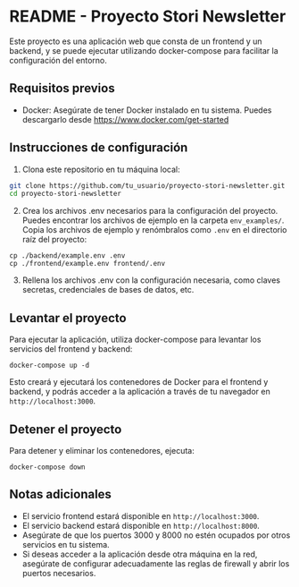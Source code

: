 # README - Proyecto Stori Newsletter

Este proyecto es una aplicación web que consta de un frontend y un backend, y se puede ejecutar utilizando docker-compose para facilitar la configuración del entorno.

## Requisitos previos

- Docker: Asegúrate de tener Docker instalado en tu sistema. Puedes descargarlo desde https://www.docker.com/get-started

## Instrucciones de configuración

1. Clona este repositorio en tu máquina local:

```bash
git clone https://github.com/tu_usuario/proyecto-stori-newsletter.git
cd proyecto-stori-newsletter
```

2. Crea los archivos .env necesarios para la configuración del proyecto. Puedes encontrar los archivos de ejemplo en la carpeta `env_examples/`. Copia los archivos de ejemplo y renómbralos como `.env` en el directorio raíz del proyecto:

```
cp ./backend/example.env .env
cp ./frontend/example.env frontend/.env
```

3. Rellena los archivos .env con la configuración necesaria, como claves secretas, credenciales de bases de datos, etc.

## Levantar el proyecto

Para ejecutar la aplicación, utiliza docker-compose para levantar los servicios del frontend y backend:

```
docker-compose up -d
```

Esto creará y ejecutará los contenedores de Docker para el frontend y backend, y podrás acceder a la aplicación a través de tu navegador en `http://localhost:3000`.

## Detener el proyecto

Para detener y eliminar los contenedores, ejecuta:

```
docker-compose down
```


## Notas adicionales

- El servicio frontend estará disponible en `http://localhost:3000`.
- El servicio backend estará disponible en `http://localhost:8000`.
- Asegúrate de que los puertos 3000 y 8000 no estén ocupados por otros servicios en tu sistema.
- Si deseas acceder a la aplicación desde otra máquina en la red, asegúrate de configurar adecuadamente las reglas de firewall y abrir los puertos necesarios.
